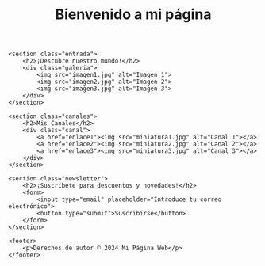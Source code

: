 <!DOCTYPE html>
<html lang="es">
<head>
    <meta charset="UTF-8">
    <meta name="viewport" content="width=device-width, initial-scale=1.0">
    <title>Mi Página Web</title>
    <link rel="stylesheet" href="styles.css">
</head>
<body>
    <header>
        <h1>Bienvenido a mi página</h1>
    </header>
    
    <section class="entrada">
        <h2>¡Descubre nuestro mundo!</h2>
        <div class="galeria">
            <img src="imagen1.jpg" alt="Imagen 1">
            <img src="imagen2.jpg" alt="Imagen 2">
            <img src="imagen3.jpg" alt="Imagen 3">
        </div>
    </section>

    <section class="canales">
        <h2>Mis Canales</h2>
        <div class="canal">
            <a href="enlace1"><img src="miniatura1.jpg" alt="Canal 1"></a>
            <a href="enlace2"><img src="miniatura2.jpg" alt="Canal 2"></a>
            <a href="enlace3"><img src="miniatura3.jpg" alt="Canal 3"></a>
        </div>
    </section>

    <section class="newsletter">
        <h2>¡Suscríbete para descuentos y novedades!</h2>
        <form>
            <input type="email" placeholder="Introduce tu correo electrónico">
            <button type="submit">Suscribirse</button>
        </form>
    </section>

    <footer>
        <p>Derechos de autor © 2024 Mi Página Web</p>
    </footer>
</body>
</html>
